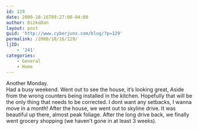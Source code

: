 ```yaml
---
id: 129
date: 2000-10-16T09:27:00-04:00
author: DizkoDan
layout: post
guid: 'http://www.cyberjunx.com/blog/?p=129'
permalink: /2000/10/16/129/
ljID:
    - '241'
categories:
    - General
    - Home
---
```


Another Monday.  
Had a busy weekend. Went out to see the house, it’s looking great, Aside from the wrong counters being installed in the kitchen. Hopefully that will be the only thing that needs to be corrected. I dont want any setbacks, I wanna move in a month! After the house, we went out to skyline drive. It was beautiful up there, almost peak foliage. After the long drive back, we finally went grocery shopping (we haven’t gone in at least 3 weeks).